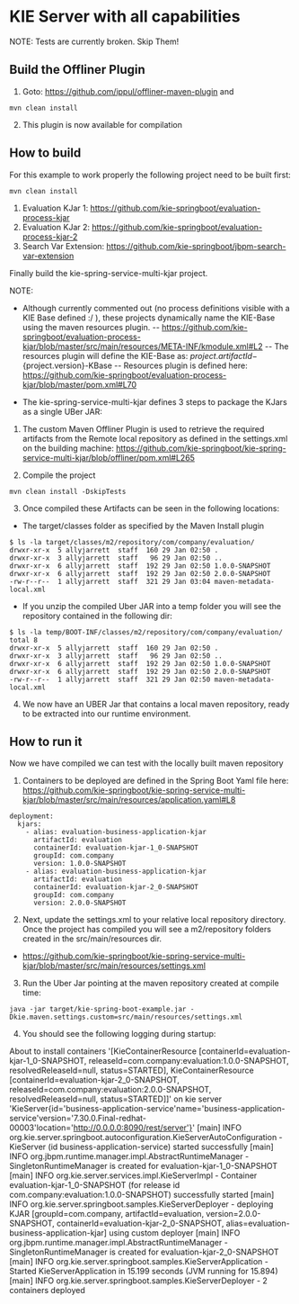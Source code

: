 KIE Server with all capabilities
========================================

NOTE: Tests are currently broken.  Skip Them!

Build the Offliner Plugin
------------------------------

1. Goto: https://github.com/ippul/offliner-maven-plugin and 
```
mvn clean install
``` 
2. This plugin is now available for compilation

How to build
------------------------------

For this example to work properly the following project need to be built first: 
```
mvn clean install
``` 

1. Evaluation KJar 1: https://github.com/kie-springboot/evaluation-process-kjar
2. Evaluation KJar 2: https://github.com/kie-springboot/evaluation-process-kjar-2
3. Search Var Extension: https://github.com/kie-springboot/jbpm-search-var-extension

Finally build the kie-spring-service-multi-kjar project. 

NOTE: 
- Although currently commented out (no process definitions visible with a KIE Base defined :/ ), these projects dynamically name the KIE-Base using the maven resources plugin. 
-- https://github.com/kie-springboot/evaluation-process-kjar/blob/master/src/main/resources/META-INF/kmodule.xml#L2
-- The resources plugin will define the KIE-Base as: ${project.artifactId}-${project.version}-KBase
-- Resources plugin is defined here: https://github.com/kie-springboot/evaluation-process-kjar/blob/master/pom.xml#L70

- The kie-spring-service-multi-kjar defines 3 steps to package the KJars as a single UBer JAR: 

1. The custom Maven Offliner Plugin is used to retrieve the required artifacts from the Remote local repository as defined in the settings.xml on the building machine: https://github.com/kie-springboot/kie-spring-service-multi-kjar/blob/offliner/pom.xml#L265

2. Compile the project
 ```
mvn clean install -DskipTests
``` 

3. Once compiled these Artifacts can be seen in the following locations: 

- The target/classes folder as specified by the Maven Install plugin
```
$ ls -la target/classes/m2/repository/com/company/evaluation/
drwxr-xr-x  5 allyjarrett  staff  160 29 Jan 02:50 .
drwxr-xr-x  3 allyjarrett  staff   96 29 Jan 02:50 ..
drwxr-xr-x  6 allyjarrett  staff  192 29 Jan 02:50 1.0.0-SNAPSHOT
drwxr-xr-x  6 allyjarrett  staff  192 29 Jan 02:50 2.0.0-SNAPSHOT
-rw-r--r--  1 allyjarrett  staff  321 29 Jan 03:04 maven-metadata-local.xml
```

- If you unzip the compiled Uber JAR into a temp folder you will see the repository contained in the following dir: 
```
$ ls -la temp/BOOT-INF/classes/m2/repository/com/company/evaluation/
total 8
drwxr-xr-x  5 allyjarrett  staff  160 29 Jan 02:50 .
drwxr-xr-x  3 allyjarrett  staff   96 29 Jan 02:50 ..
drwxr-xr-x  6 allyjarrett  staff  192 29 Jan 02:50 1.0.0-SNAPSHOT
drwxr-xr-x  6 allyjarrett  staff  192 29 Jan 02:50 2.0.0-SNAPSHOT
-rw-r--r--  1 allyjarrett  staff  321 29 Jan 02:50 maven-metadata-local.xml
```

4. We now have an UBER Jar that contains a local maven repository, ready to be extracted into our runtime environment. 

How to run it
------------------------------

Now we have compiled we can test with the locally built maven repository

1. Containers to be deployed are defined in the Spring Boot Yaml file here: https://github.com/kie-springboot/kie-spring-service-multi-kjar/blob/master/src/main/resources/application.yaml#L8

```
deployment:
  kjars:
    - alias: evaluation-business-application-kjar
      artifactId: evaluation
      containerId: evaluation-kjar-1_0-SNAPSHOT
      groupId: com.company
      version: 1.0.0-SNAPSHOT
    - alias: evaluation-business-application-kjar
      artifactId: evaluation
      containerId: evaluation-kjar-2_0-SNAPSHOT
      groupId: com.company
      version: 2.0.0-SNAPSHOT

```

2. Next, update the settings.xml to your relative local repository directory. Once the project has compiled you will see a m2/repository folders created in the src/main/resources dir. 
- https://github.com/kie-springboot/kie-spring-service-multi-kjar/blob/master/src/main/resources/settings.xml

3. Run the Uber Jar pointing at the maven repository created at compile time: 
```
java -jar target/kie-spring-boot-example.jar -Dkie.maven.settings.custom=src/main/resources/settings.xml 

```

4. You should see the following logging during startup: 

 About to install containers '[KieContainerResource [containerId=evaluation-kjar-1_0-SNAPSHOT, releaseId=com.company:evaluation:1.0.0-SNAPSHOT, resolvedReleaseId=null, status=STARTED], KieContainerResource [containerId=evaluation-kjar-2_0-SNAPSHOT, releaseId=com.company:evaluation:2.0.0-SNAPSHOT, resolvedReleaseId=null, status=STARTED]]' on kie server 'KieServer{id='business-application-service'name='business-application-service'version='7.30.0.Final-redhat-00003'location='http://0.0.0.0:8090/rest/server'}'
[main] INFO org.kie.server.springboot.autoconfiguration.KieServerAutoConfiguration - KieServer (id business-application-service) started successfully
[main] INFO org.jbpm.runtime.manager.impl.AbstractRuntimeManager - SingletonRuntimeManager is created for evaluation-kjar-1_0-SNAPSHOT
[main] INFO org.kie.server.services.impl.KieServerImpl - Container evaluation-kjar-1_0-SNAPSHOT (for release id com.company:evaluation:1.0.0-SNAPSHOT) successfully started
[main] INFO org.kie.server.springboot.samples.KieServerDeployer - deploying KJAR [groupId=com.company, artifactId=evaluation, version=2.0.0-SNAPSHOT, containerId=evaluation-kjar-2_0-SNAPSHOT, alias=evaluation-business-application-kjar] using custom deployer
[main] INFO org.jbpm.runtime.manager.impl.AbstractRuntimeManager - SingletonRuntimeManager is created for evaluation-kjar-2_0-SNAPSHOT
[main] INFO org.kie.server.springboot.samples.KieServerApplication - Started KieServerApplication in 15.199 seconds (JVM running for 15.894)
[main] INFO org.kie.server.springboot.samples.KieServerDeployer - 2 containers deployed
